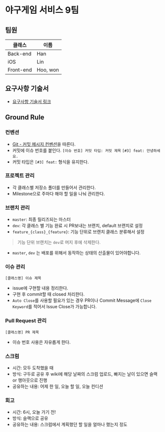 # 야구게임 서비스 9팀 

## 팀원

| 클래스       | 이름       |
| --------- | -------- |
| Back-end  | Han      |
| iOS       | Lin      |
| Front-end | Hoo, won |

## 요구사항 기술서

- [요구사항 기술서 링크](https://docs.google.com/spreadsheets/d/1XS7SDOg6mAPZycaIl2f_zDA7Z70g39mNdluZAI2cujM/edit?usp=sharing)

## Ground Rule

### 컨벤션

- [Git - 커밋 메시지 컨벤션](https://doublesprogramming.tistory.com/256)을 따른다. 
- 커밋에 이슈 번호를 붙인다. 
  `[이슈 번호] 커밋 타입: 커밋 제목`
  `[#3] feat: 안녕하세요.`
- 커밋 타입은 `[#3] feat:` 형식을 유지한다.


### 프로젝트 관리

- 각 클래스별 저장소 폴더를 만들어서 관리한다.
- Milestone으로 주마다 해야 할 일을 나눠 관리한다.

### 브랜치 관리

- `master`: 최종 릴리즈되는 마스터
- `dev`: 각 클래스 별 기능 완료 시 PR보내는 브랜치, default 브랜치로 설정
- `feature_{class}_{feature}`: 기능 단위로 브랜치 클래스 분류해서 설정

> 기능 단위 브랜치는 `dev`로 머지 후에 삭제한다.
- `master`, `dev` 는 배포를 위해서 동작하는 상태의 산출물이 있어야합니다.



### 이슈 관리

`[클래스명] 이슈 제목`
- issue에 구현할 내용 정리한다.
- 구현 후 commit할 때 closed 처리한다.
- `Auto Close`를 사용할 필요가 있는 경우 PR이나 Commit Message에 `Close Keyword`를 적어서 Issue Close가 가능합니다.


### Pull Request 관리

`[클래스명] PR 제목`
- 이슈 번호 사용은 자유롭게 한다.

### 스크럼

- 시간: 모두 도착했을 때
- 방식: 구두로 공유 후 wiki에 해당 날짜의 스크럼 업로드, 빠지는 날이 있으면 슬랙 or 행아웃으로 진행
- 공유하는 내용: 어제 한 일, 오늘 할 일, 오늘 컨디션


### 회고

- 시간: 6시, 오늘 가기 전!
- 방식: 슬랙으로 공유
- 공유하는 내용: 스크럼에서 계획했던 할 일을 얼마나 했는지 정도